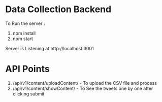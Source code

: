 # Data Collection Backend

To Run the server : 
1. npm install
2. npm start

Server is Listening at http://localhost:3001

# API Points
1. /api/v1/content/uploadContent/ - To upload the CSV file and process
2. /api/v1/content/showContent/   - To See the tweets one by one after clicking submit
